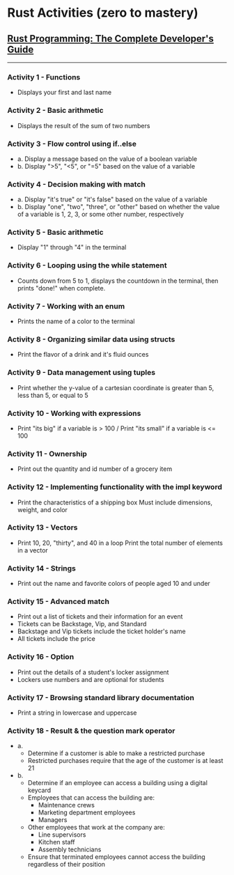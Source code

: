 # Rust Activities (zero to mastery)

## [Rust Programming: The Complete Developer's Guide](https://zerotomastery.io/courses/learn-rust/)
---
### Activity 1 - Functions

- Displays your first and last name

### Activity 2 - Basic arithmetic

- Displays the result of the sum of two numbers

### Activity 3 - Flow control using if..else

- a. Display a message based on the value of a boolean variable
- b. Display ">5", "<5", or "=5" based on the value of a variable

### Activity 4 - Decision making with match

- a. Display "it's true" or "it's false" based on the value of a variable
- b. Display "one", "two", "three", or "other" based on whether the value of a variable is 1, 2, 3, or some other number, respectively

### Activity 5 - Basic arithmetic

- Display "1" through "4" in the terminal

### Activity 6 - Looping using the while statement

- Counts down from 5 to 1, displays the countdown in the terminal, then prints "done!" when complete.

### Activity 7 - Working with an enum

- Prints the name of a color to the terminal

### Activity 8 - Organizing similar data using structs

- Print the flavor of a drink and it's fluid ounces

### Activity 9 - Data management using tuples

- Print whether the y-value of a cartesian coordinate is greater than 5, less than 5, or equal to 5

### Activity 10 - Working with expressions

- Print "its big" if a variable is > 100 / Print "its small" if a variable is <= 100

### Activity 11 - Ownership

- Print out the quantity and id number of a grocery item

### Activity 12 - Implementing functionality with the impl keyword

- Print the characteristics of a shipping box Must include dimensions, weight, and color

### Activity 13 - Vectors

- Print 10, 20, "thirty", and 40 in a loop Print the total number of elements in a vector

### Activity 14 - Strings

- Print out the name and favorite colors of people aged 10 and under

### Activity 15 - Advanced match

- Print out a list of tickets and their information for an event
- Tickets can be Backstage, Vip, and Standard
- Backstage and Vip tickets include the ticket holder's name
- All tickets include the price

### Activity 16 - Option

- Print out the details of a student's locker assignment
- Lockers use numbers and are optional for students

### Activity 17 - Browsing standard library documentation

- Print a string in lowercase and uppercase

### Activity 18 - Result & the question mark operator

- a.
    - Determine if a customer is able to make a restricted purchase
    - Restricted purchases require that the age of the customer is at least 21
- b.
    - Determine if an employee can access a building using a digital keycard
    - Employees that can access the building are:
        - Maintenance crews
        - Marketing department employees
        - Managers
    - Other employees that work at the company are:
        - Line supervisors
        - Kitchen staff
        - Assembly technicians
    - Ensure that terminated employees cannot access the building regardless of their position